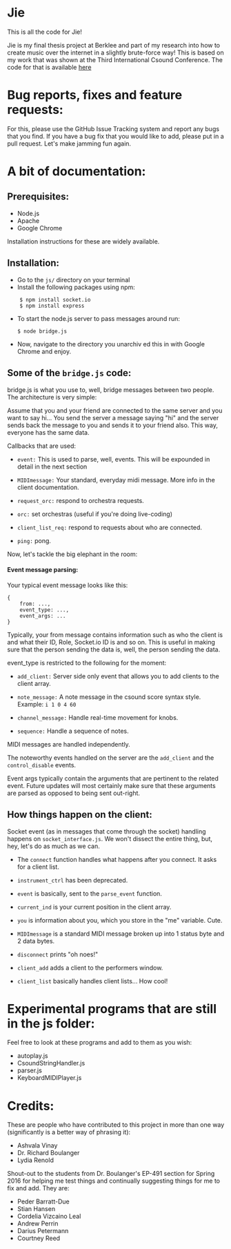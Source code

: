 # Jie

This is all the code for Jie!

Jie is my final thesis project at Berklee and part of my research into how to create music over the internet in a slightly brute-force way! This is based on my work that was shown at the Third International Csound Conference. The code for that is available [here](http://github.com/ashvala/ICSC2015)

# Bug reports, fixes and feature requests:

For this, please use the GitHub Issue Tracking system and report any bugs that you find. If you have a bug fix that you would like to add, please put in a pull request. Let's make jamming fun again.

# A bit of documentation:

## Prerequisites:

- Node.js
- Apache
- Google Chrome

Installation instructions for these are widely available.

## Installation:

- Go to the `js/` directory on your terminal
- Install the following packages using npm:

```
    $ npm install socket.io
    $ npm install express
```


- To start the node.js server to pass messages around run:

    ```
    $ node bridge.js
    ```    
- Now, navigate to the directory you unarchiv ed this in with Google Chrome and enjoy.

## Some of the `bridge.js` code:

bridge.js is what you use to, well, bridge messages between two people. The architecture is very simple:

Assume that you and your friend are connected to the same server and you want to say hi... You send the server a message saying "hi" and the server sends back the message to you and sends it to your friend also. This way, everyone has the same data.

Callbacks that are used:


- `event:` This is used to parse, well, events. This will be expounded in detail in the next section

- `MIDImessage:` Your standard, everyday midi message. More info in the client documentation.

- `request_orc:` respond to orchestra requests.

- `orc:` set orchestras (useful if you're doing live-coding)

- `client_list_req:` respond to requests about who are connected.

- `ping:` pong.


Now, let's tackle the big elephant in the room:

#### Event message parsing:

Your typical event message looks like this:

```
{
    from: ...,
    event_type: ...,
    event_args: ...
}
```

Typically, your from message contains information such as who the client is and what their ID, Role, Socket.io ID is and so on. This is useful in making sure that the person sending the data is, well, the person sending the data.

event_type is restricted to the following for the moment:

- `add_client:` Server side only event that allows you to add clients to the client array.

- `note_message:` A note message in the csound score syntax style. Example: `i 1 0 4 60`

- `channel_message:` Handle real-time movement for knobs.

- `sequence:` Handle a sequence of notes.

MIDI messages are handled independently.

The noteworthy events handled on the server are the `add_client` and the `control_disable` events.

Event args typically contain the arguments that are pertinent to the related event. Future updates will most certainly make sure that these arguments are parsed as opposed to being sent out-right.

## How things happen on the client:

Socket event (as in messages that come through the socket) handling  happens on `socket_interface.js`. We won't dissect the entire thing, but, hey, let's do as much as we can.


- The `connect` function handles what happens after you connect. It asks for a client list.

- `instrument_ctrl` has been deprecated.

- `event` is basically, sent to the `parse_event` function.

- `current_ind` is your current position in the client array.

-  `you` is information about you, which you store in the "me" variable. Cute.

- `MIDImessage` is a standard MIDI message broken up into 1 status byte and 2 data bytes.

- `disconnect` prints "oh noes!"

- `client_add` adds a client to the performers window.

- `client_list` basically handles client lists... How cool!


# Experimental programs that are still in the js folder:

Feel free to look at these programs and add to them as you wish:

- autoplay.js
- CsoundStringHandler.js
- parser.js
- KeyboardMIDIPlayer.js

# Credits:

These are people who have contributed to this project in more than one way (significantly is a better way of phrasing it):

- Ashvala Vinay
- Dr. Richard Boulanger
- Lydia Renold

Shout-out to the students from Dr. Boulanger's EP-491 section for Spring 2016 for helping me test things and continually suggesting things for me to fix and add. They are:

- Peder Barratt-Due
- Stian Hansen
- Cordelia Vizcaino Leal
- Andrew Perrin
- Darius Petermann
- Courtney Reed
